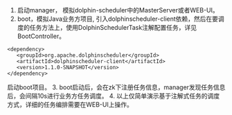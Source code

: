 1. 启动manager， 模拟dolphin-scheduler中的MasterServer或者WEB-UI。
2. boot，模拟Java业务方项目, 引入dolphinscheduler-client依赖，然后在要调度的任务方法上，使用DolphinSchedulerTask注解配置任务，详见BootController。
```
<dependency>
   <groupId>org.apache.dolphinscheduler</groupId>
   <artifactId>dolphinscheduler-client</artifactId>
   <version>1.1.0-SNAPSHOT</version>
</dependency>
```
  启动boot项目。
3. boot启动后，会在zk下注册任务信息，manager发现任务信息后，会间隔10s进行业务方任务调度。
4. 以上仅简单演示基于注解式任务的调度方式，详细的任务编排需要在WEB-UI上操作。